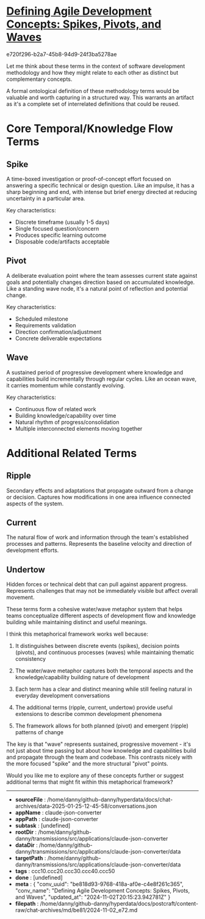 # [Defining Agile Development Concepts: Spikes, Pivots, and Waves](https://claude.ai/chat/be818d93-9768-418a-af0e-c4e8f261c365)

e720f296-b2a7-45b8-94d9-24f3ba5278ae

 Let me think about these terms in the context of software development methodology and how they might relate to each other as distinct but complementary concepts.

<antThinking>A formal ontological definition of these methodology terms would be valuable and worth capturing in a structured way. This warrants an artifact as it's a complete set of interrelated definitions that could be reused.</antThinking>

<antArtifact identifier="methodology-terms" type="text/markdown" title="Software Development Methodology Terms">

# Core Temporal/Knowledge Flow Terms

## Spike
A time-boxed investigation or proof-of-concept effort focused on answering a specific technical or design question. Like an impulse, it has a sharp beginning and end, with intense but brief energy directed at reducing uncertainty in a particular area.

Key characteristics:
- Discrete timeframe (usually 1-5 days)
- Single focused question/concern
- Produces specific learning outcome
- Disposable code/artifacts acceptable

## Pivot 
A deliberate evaluation point where the team assesses current state against goals and potentially changes direction based on accumulated knowledge. Like a standing wave node, it's a natural point of reflection and potential change.

Key characteristics:
- Scheduled milestone
- Requirements validation
- Direction confirmation/adjustment
- Concrete deliverable expectations

## Wave
A sustained period of progressive development where knowledge and capabilities build incrementally through regular cycles. Like an ocean wave, it carries momentum while constantly evolving.

Key characteristics:
- Continuous flow of related work
- Building knowledge/capability over time
- Natural rhythm of progress/consolidation
- Multiple interconnected elements moving together

# Additional Related Terms

## Ripple
Secondary effects and adaptations that propagate outward from a change or decision. Captures how modifications in one area influence connected aspects of the system.

## Current
The natural flow of work and information through the team's established processes and patterns. Represents the baseline velocity and direction of development efforts.

## Undertow
Hidden forces or technical debt that can pull against apparent progress. Represents challenges that may not be immediately visible but affect overall movement.

These terms form a cohesive water/wave metaphor system that helps teams conceptualize different aspects of development flow and knowledge building while maintaining distinct and useful meanings.
</antArtifact>

I think this metaphorical framework works well because:

1. It distinguishes between discrete events (spikes), decision points (pivots), and continuous processes (waves) while maintaining thematic consistency

2. The water/wave metaphor captures both the temporal aspects and the knowledge/capability building nature of development

3. Each term has a clear and distinct meaning while still feeling natural in everyday development conversations

4. The additional terms (ripple, current, undertow) provide useful extensions to describe common development phenomena

5. The framework allows for both planned (pivot) and emergent (ripple) patterns of change

The key is that "wave" represents sustained, progressive movement - it's not just about time passing but about how knowledge and capabilities build and propagate through the team and codebase. This contrasts nicely with the more focused "spike" and the more structural "pivot" points.

Would you like me to explore any of these concepts further or suggest additional terms that might fit within this metaphorical framework?

---

* **sourceFile** : /home/danny/github-danny/hyperdata/docs/chat-archives/data-2025-01-25-12-45-58/conversations.json
* **appName** : claude-json-converter
* **appPath** : claude-json-converter
* **subtask** : [undefined]
* **rootDir** : /home/danny/github-danny/transmissions/src/applications/claude-json-converter
* **dataDir** : /home/danny/github-danny/transmissions/src/applications/claude-json-converter/data
* **targetPath** : /home/danny/github-danny/transmissions/src/applications/claude-json-converter/data
* **tags** : ccc10.ccc20.ccc30.ccc40.ccc50
* **done** : [undefined]
* **meta** : {
  "conv_uuid": "be818d93-9768-418a-af0e-c4e8f261c365",
  "conv_name": "Defining Agile Development Concepts: Spikes, Pivots, and Waves",
  "updated_at": "2024-11-02T20:15:23.942781Z"
}
* **filepath** : /home/danny/github-danny/hyperdata/docs/postcraft/content-raw/chat-archives/md/be81/2024-11-02_e72.md